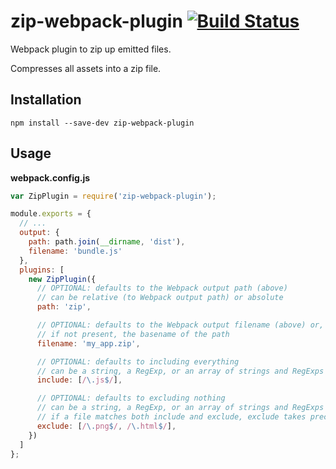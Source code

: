 # zip-webpack-plugin [![Build Status](https://travis-ci.org/erikdesjardins/zip-webpack-plugin.svg?branch=master)](https://travis-ci.org/erikdesjardins/zip-webpack-plugin)

Webpack plugin to zip up emitted files.

Compresses all assets into a zip file.

## Installation

`npm install --save-dev zip-webpack-plugin`

## Usage

**webpack.config.js**

```js
var ZipPlugin = require('zip-webpack-plugin');

module.exports = {
  // ...
  output: {
    path: path.join(__dirname, 'dist'),
    filename: 'bundle.js'
  },
  plugins: [
    new ZipPlugin({
      // OPTIONAL: defaults to the Webpack output path (above)
      // can be relative (to Webpack output path) or absolute
      path: 'zip',

      // OPTIONAL: defaults to the Webpack output filename (above) or,
      // if not present, the basename of the path
      filename: 'my_app.zip',

      // OPTIONAL: defaults to including everything
      // can be a string, a RegExp, or an array of strings and RegExps
      include: [/\.js$/],

      // OPTIONAL: defaults to excluding nothing
      // can be a string, a RegExp, or an array of strings and RegExps
      // if a file matches both include and exclude, exclude takes precedence
      exclude: [/\.png$/, /\.html$/],
    })
  ]
};
```
